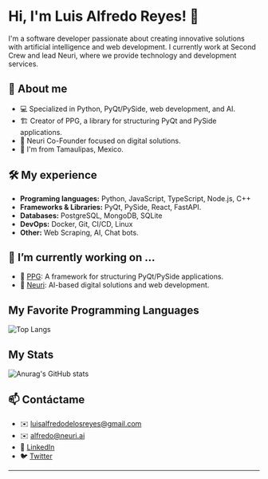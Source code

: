 # Hi, I'm Luis Alfredo Reyes! 👋

I'm a software developer passionate about creating innovative solutions with artificial intelligence and web development. I currently work at Second Crew and lead Neuri, where we provide technology and development services.

## 🚀 About me
- 💻 Specialized in Python, PyQt/PySide, web development, and AI.
- 🏗️ Creator of PPG, a library for structuring PyQt and PySide applications.
- 🧠 Neuri Co-Founder focused on digital solutions.
- 📍 I'm from Tamaulipas, Mexico.

## 🛠️ My experience
- **Programing languages:** Python, JavaScript, TypeScript, Node.js, C++
- **Frameworks & Libraries:** PyQt, PySide, React, FastAPI.
- **Databases:** PostgreSQL, MongoDB, SQLite
- **DevOps:** Docker, Git, CI/CD, Linux
- **Other:** Web Scraping, AI, Chat bots.

## 📌 I’m currently working on ...
- 🔹 [PPG](https://github.com/Neuri-AI/PPG): A framework for structuring PyQt/PySide applications.
- 🔹 [Neuri](https://neuri.ai): AI-based digital solutions and web development.

## My Favorite Programming Languages
![Top Langs](https://github-readme-stats.vercel.app/api/top-langs/?username=runesc&hide_progress=false)

## My Stats
![Anurag's GitHub stats](https://github-readme-stats.vercel.app/api?username=runesc&show_icons=true&theme=dark)

## 📫 Contáctame
- ✉️ luisalfredodelosreyes@gmail.com
- ✉️ alfredo@neuri.ai
- 💼 [LinkedIn](https://linkedin.com/in/luisalfredoreyes)
- 🐦 [Twitter](https://twitter.com/Fredo_Dev)

---


<!--
**runesc/runesc** is a ✨ _special_ ✨ repository because its `README.md` (this file) appears on your GitHub profile.

Here are some ideas to get you started:

- 🔭 I’m currently working on ...
- 🌱 I’m currently learning ...
- 👯 I’m looking to collaborate on ...
- 🤔 I’m looking for help with ...
- 💬 Ask me about ...
- 📫 How to reach me: ...
- 😄 Pronouns: ...
- ⚡ Fun fact: ...
-->
